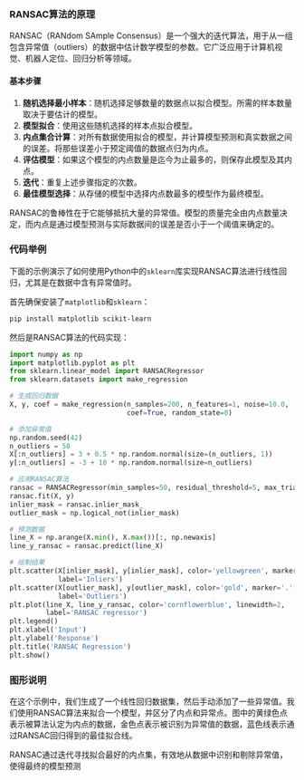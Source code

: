 ### RANSAC算法的原理

RANSAC（RANdom SAmple Consensus）是一个强大的迭代算法，用于从一组包含异常值（outliers）的数据中估计数学模型的参数。它广泛应用于计算机视觉、机器人定位、回归分析等领域。

#### 基本步骤

1. **随机选择最小样本**：随机选择足够数量的数据点以拟合模型。所需的样本数量取决于要估计的模型。
2. **模型拟合**：使用这些随机选择的样本点拟合模型。
3. **内点集合计算**：对所有数据使用拟合的模型，并计算模型预测和真实数据之间的误差。将那些误差小于预定阈值的数据点归为内点。
4. **评估模型**：如果这个模型的内点数量是迄今为止最多的，则保存此模型及其内点。
5. **迭代**：重复上述步骤指定的次数。
6. **最佳模型选择**：从存储的模型中选择内点数最多的模型作为最终模型。

RANSAC的鲁棒性在于它能够抵抗大量的异常值。模型的质量完全由内点数量决定，而内点是通过模型预测与实际数据间的误差是否小于一个阈值来确定的。

### 代码举例

下面的示例演示了如何使用Python中的`sklearn`库实现RANSAC算法进行线性回归，尤其是在数据中含有异常值时。

首先确保安装了`matplotlib`和`sklearn`：

```bash
pip install matplotlib scikit-learn
```

然后是RANSAC算法的代码实现：

```python
import numpy as np
import matplotlib.pyplot as plt
from sklearn.linear_model import RANSACRegressor
from sklearn.datasets import make_regression

# 生成回归数据
X, y, coef = make_regression(n_samples=200, n_features=1, noise=10.0,
                             coef=True, random_state=0)

# 添加异常值
np.random.seed(42)
n_outliers = 50
X[:n_outliers] = 3 + 0.5 * np.random.normal(size=(n_outliers, 1))
y[:n_outliers] = -3 + 10 * np.random.normal(size=n_outliers)

# 应用RANSAC算法
ransac = RANSACRegressor(min_samples=50, residual_threshold=5, max_trials=100)
ransac.fit(X, y)
inlier_mask = ransac.inlier_mask_
outlier_mask = np.logical_not(inlier_mask)

# 预测数据
line_X = np.arange(X.min(), X.max())[:, np.newaxis]
line_y_ransac = ransac.predict(line_X)

# 绘制结果
plt.scatter(X[inlier_mask], y[inlier_mask], color='yellowgreen', marker='.',
            label='Inliers')
plt.scatter(X[outlier_mask], y[outlier_mask], color='gold', marker='.',
            label='Outliers')
plt.plot(line_X, line_y_ransac, color='cornflowerblue', linewidth=2,
         label='RANSAC regressor')
plt.legend()
plt.xlabel('Input')
plt.ylabel('Response')
plt.title('RANSAC Regression')
plt.show()
```

### 图形说明

在这个示例中，我们生成了一个线性回归数据集，然后手动添加了一些异常值。我们使用RANSAC算法来拟合一个模型，并区分了内点和异常点。图中的黄绿色点表示被算法认定为内点的数据，金色点表示被识别为异常值的数据，蓝色线表示通过RANSAC回归得到的最佳拟合线。

RANSAC通过迭代寻找拟合最好的内点集，有效地从数据中识别和剔除异常值，使得最终的模型预测